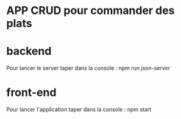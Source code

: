 # APP CRUD pour commander des plats

# backend
Pour lancer le server taper dans la console : npm run json-server

# front-end
Pour lancer l'application taper dans la console : npm start



